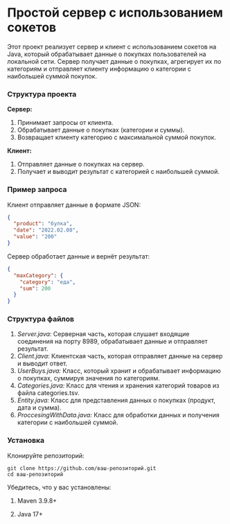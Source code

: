 # Простой сервер с использованием сокетов

Этот проект реализует сервер и клиент с использованием сокетов на Java, который обрабатывает данные о покупках пользователей на локальной сети. Сервер получает данные о покупках, агрегирует их по категориям и отправляет клиенту информацию о категории с наибольшей суммой покупок.

### Структура проекта

**Сервер:**

1. Принимает запросы от клиента.
1. Обрабатывает данные о покупках (категории и суммы).
1. Возвращает клиенту категорию с максимальной суммой покупок.

**Клиент:**

1. Отправляет данные о покупках на сервер.
1. Получает и выводит результат с категорией с наибольшей суммой.

### Пример запроса

Клиент отправляет данные в формате JSON:

```json
{
  "product": "булка",
  "date": "2022.02.08",
  "value": "200"
}
```

Сервер обработает данные и вернёт результат:

```json
{
  "maxCategory": {
    "category": "еда",
    "sum": 200
  }
}
```

### Структура файлов

   1. *Server.java:* Серверная часть, которая слушает входящие соединения на порту 8989, обрабатывает данные и отправляет результат.
   1. *Client.java*: Клиентская часть, которая отправляет данные на сервер и выводит ответ.
   1. *UserBuys.java:* Класс, который хранит и обрабатывает информацию о покупках, суммируя значения по категориям.
   1. *Categories.java:* Класс для чтения и хранения категорий товаров из файла categories.tsv.
   1. *Entity.java:* Класс для представления данных о покупках (продукт, дата и сумма).
   1. *ProccesingWithData.java:* Класс для обработки данных и получения категории с наибольшей суммой.

### Установка

Клонируйте репозиторий:
```git
git clone https://github.com/ваш-репозиторий.git
cd ваш-репозиторий
```
Убедитесь, что у вас установлены:

1. Maven 3.9.8+

1. Java 17+
